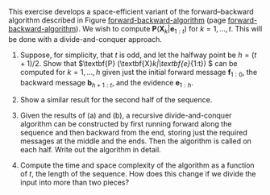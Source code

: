 

This exercise develops a space-efficient variant of
the forward–backward algorithm described in
Figure <a class="insideBookFigRef" target="_blank" href="https://aimacode.github.io/aima-exercises/figures/forward-backward-algorithm.png">forward-backward-algorithm</a> (page <a class="pageRef" title="" href="#">forward-backward-algorithm</a>).
We wish to compute $\textbf{P} (\textbf{X}_k|\textbf{e}_{1:t})$ for
$k=1,\ldots ,t$. This will be done with a divide-and-conquer
approach.<br>

1.  Suppose, for simplicity, that $t$ is odd, and let the halfway point
    be $h=(t+1)/2$. Show that $\textbf{P} (\textbf{X}_k|\textbf{e}_{1:t}) $
     can be computed for
    $k=1,\ldots ,h$ given just the initial forward message
    $\textbf{f}_{1:0}$, the backward message $\textbf{b}_{h+1:t}$, and the evidence
    $\textbf{e}_{1:h}$.<br>

2.  Show a similar result for the second half of the sequence.<br>

3.  Given the results of (a) and (b), a recursive divide-and-conquer
    algorithm can be constructed by first running forward along the
    sequence and then backward from the end, storing just the required
    messages at the middle and the ends. Then the algorithm is called on
    each half. Write out the algorithm in detail.<br>

4.  Compute the time and space complexity of the algorithm as a function
    of $t$, the length of the sequence. How does this change if we
    divide the input into more than two pieces?<br>
